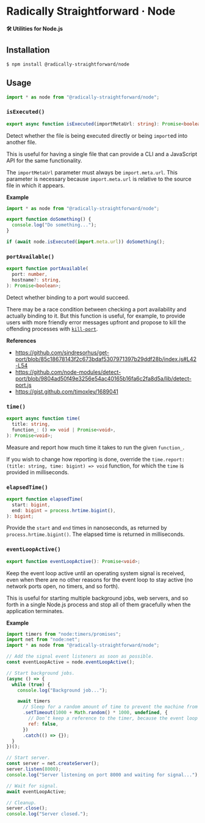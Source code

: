 # Radically Straightforward · Node

**🛠️ Utilities for Node.js**

## Installation

```console
$ npm install @radically-straightforward/node
```

## Usage

```typescript
import * as node from "@radically-straightforward/node";
```

<!-- DOCUMENTATION START: ./source/index.mts -->

### `isExecuted()`

```typescript
export async function isExecuted(importMetaUrl: string): Promise<boolean>;
```

Detect whether the file is being executed directly or being `import`ed into another file.

This is useful for having a single file that can provide a CLI and a JavaScript API for the same functionality.

The `importMetaUrl` parameter must always be `import.meta.url`. This parameter is necessary because `import.meta.url` is relative to the source file in which it appears.

**Example**

```javascript
import * as node from "@radically-straightforward/node";

export function doSomething() {
  console.log("Do something...");
}

if (await node.isExecuted(import.meta.url)) doSomething();
```

### `portAvailable()`

```typescript
export function portAvailable(
  port: number,
  hostname?: string,
): Promise<boolean>;
```

Detect whether binding to a port would succeed.

There may be a race condition between checking a port availability and actually binding to it. But this function is useful, for example, to provide users with more friendly error messages upfront and propose to kill the offending processes with [`kill-port`](https://npm.im/kill-port).

**References**

- https://github.com/sindresorhus/get-port/blob/85c18678143f2c673bdaf5307971397b29ddf28b/index.js#L42-L54
- https://github.com/node-modules/detect-port/blob/9804ad50f49e3256e54ac40165b16fa6c2fa8d5a/lib/detect-port.js
- https://gist.github.com/timoxley/1689041

### `time()`

```typescript
export async function time(
  title: string,
  function_: () => void | Promise<void>,
): Promise<void>;
```

Measure and report how much time it takes to run the given `function_`.

If you wish to change how reporting is done, override the `time.report: (title: string, time: bigint) => void` function, for which the `time` is provided in milliseconds.

### `elapsedTime()`

```typescript
export function elapsedTime(
  start: bigint,
  end: bigint = process.hrtime.bigint(),
): bigint;
```

Provide the `start` and `end` times in nanoseconds, as returned by `process.hrtime.bigint()`. The elapsed time is returned in milliseconds.

### `eventLoopActive()`

```typescript
export function eventLoopActive(): Promise<void>;
```

Keep the event loop active until an operating system signal is received, even when there are no other reasons for the event loop to stay active (no network ports open, no timers, and so forth).

This is useful for starting multiple background jobs, web servers, and so forth in a single Node.js process and stop all of them gracefully when the application terminates.

**Example**

```javascript
import timers from "node:timers/promises";
import net from "node:net";
import * as node from "@radically-straightforward/node";

// Add the signal event listeners as soon as possible.
const eventLoopActive = node.eventLoopActive();

// Start background jobs.
(async () => {
  while (true) {
    console.log("Background job...");

    await timers
      // Sleep for a random amount of time to prevent the machine from being overloaded with all background jobs firing at the same time.
      .setTimeout(1000 + Math.random() * 1000, undefined, {
        // Don’t keep a reference to the timer, because the event loop will be kept alive by `eventLoopActive` and we want the event loop to **give up** on the background job when it’s time to terminate.
        ref: false,
      })
      .catch(() => {});
  }
})();

// Start server.
const server = net.createServer();
server.listen(8000);
console.log("Server listening on port 8000 and waiting for signal...");

// Wait for signal.
await eventLoopActive;

// Cleanup.
server.close();
console.log("Server closed.");
```

<!-- DOCUMENTATION END: ./source/index.mts -->
